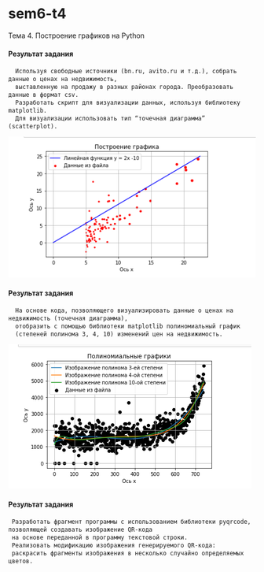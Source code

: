 # sem6-t4
Тема 4. Построение графиков на Python

#### Результат задания 
      Используя свободные источники (bn.ru, avito.ru и т.д.), собрать данные о ценах на недвижимость, 
      выставленную на продажу в разных районах города. Преобразовать данные в формат csv. 
      Разработать скрипт для визуализации данных, используя библиотеку matplotlib. 
      Для визуализации использовать тип “точечная диаграмма” (scatterplot).
      
![Alt text](https://github.com/python-advance/sem6-t4-Kseniaveh/blob/master/INVAR/task1.png)      

#### Результат задания 
      На основе кода, позволяющего визуализировать данные о ценах на недвижимость (точечная диаграмма),
      отобразить с помощью библиотеки matplotlib полиномиальный график 
      (степеней полинома 3, 4, 10) изменений цен на недвижимость.
      
![Alt text](https://github.com/python-advance/sem6-t4-Kseniaveh/blob/master/VAR/task_var.png)    

#### Результат задания 
     Разработать фрагмент программы с использованием библиотеки pyqrcode, позволяющей создавать изображение QR-кода
     на основе переданной в программу текстовой строки.
     Реализовать модификацию изображения генерируемого QR-кода: 
     раскрасить фрагменты изображения в несколько случайно определяемых цветов.

